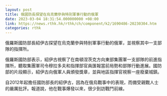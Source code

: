 ```yaml
---
layout: post
title: 俄國防長探望在烏克蘭參與特別軍事行動的俄軍
date: 2023-03-04 18:31:54.000000000 +08:00
link: https://news.rthk.hk/rthk/ch/component/k2/1690486-20230304.htm
categories: rthk
---
```


俄羅斯國防部長紹伊古探望在烏克蘭參與特别軍事行動的俄軍，並視察其中一支部隊的指揮所。

俄羅斯國防部表示，紹伊古視察了在南頓涅茨克方向東部集團軍一支部隊的前進指揮所，聽取集團軍司令穆拉多夫和指揮部官員匯報當前局勢和部隊行動進展。國防部的片段顯示，紹伊古向俄軍人員頒發獎章，並與地區指揮官視察一座廢棄城鎮。

自2012年起擔任國防部長的紹伊古，因為在俄烏戰事中的表現，而備受親戰人士的嚴厲批評。報道說，他在戰事爆發以來，很少到訪戰鬥前線。
